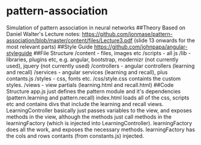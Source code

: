 # pattern-association
Simulation of pattern association in neural networks
##Theory
Based on Daniel Walter's Lecture notes: https://github.com/jonmase/pattern-association/blob/master/content/files/Lecture3.pdf (slide 13 onwards for the most relevant parts)
##Style Guide
https://github.com/johnpapa/angular-styleguide
##File Structure
/content - files, images etc
/scripts - all js
  /lib - libraries, plugins etc, e.g. angular, bootstrap, modernizr (not currently used), jquery (not currently used)
  /controllers - angular controllers (learning and recall)
  /services - angular services (learning and recall), plus contants.js
/styles - css, fonts etc. /css/style.css containts the custom styles.
/views - view partials (learning.html and recall.html)
##Code Structure
app.js just defines the pattern module and it's dependencies (pattern.learning and pattern.recall)
index.html loads all of the css, scripts etc and contains divs that include the learning and recall views.
LearningController basically just passes variables to the view, and exposes methods in the view, although the methods just call methods in the learningFactory (which is injected into LearningController). learningFactory does all the work, and exposes the necessary methods. learningFactory has the cols and rows contants (from constants.js) injected.

